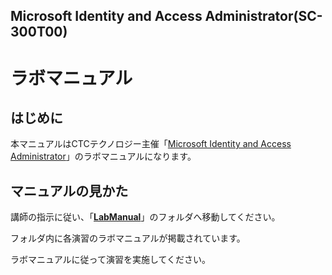 ## Microsoft Identity and Access Administrator(SC-300T00)

# ラボマニュアル

## はじめに

本マニュアルはCTCテクノロジー主催「[Microsoft Identity and Access Administrator](https://www.school.ctc-g.co.jp/course/P790.html)」のラボマニュアルになります。



## マニュアルの見かた

講師の指示に従い、「**[LabManual](https://github.com/ctct-edu/sc-300-lab/tree/main/LabManual)**」のフォルダへ移動してください。

フォルダ内に各演習のラボマニュアルが掲載されています。

ラボマニュアルに従って演習を実施してください。
